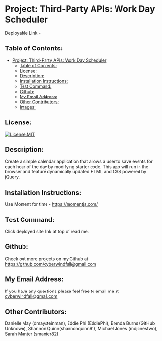 # Project: Third-Party APIs: Work Day Scheduler

  Deployable Link - 


## Table of Contents: 
- [Project: Third-Party APIs: Work Day Scheduler](#project-third-party-apis-work-day-scheduler)
  - [Table of Contents:](#table-of-contents)
  - [License:](#license)
  - [Description:](#description)
  - [Installation Instructions:](#installation-instructions)
  - [Test Command:](#test-command)
  - [Github:](#github)
  - [My Email Address:](#my-email-address)
  - [Other Contributors:](#other-contributors)
  - [Images:](#images)



## License:
[![License:MIT](https://img.shields.io/badge/License-MIT-yellow.svg)](https://opensource.org/licenses/MIT)

## Description:
Create a simple calendar application that allows a user to save events for each hour of the day by modifying starter code. This app will run in the browser and feature dynamically updated HTML and CSS powered by jQuery.


## Installation Instructions: 
Use Moment for time - https://momentjs.com/

## Test Command: 
Click deployed site link at top of read me.


## Github: 
Check out more projects on my Github at https://github.com/cyberwindfall@gmail.com

## My Email Address:
If you have any questions please feel free to email me at cyberwindfall@gmail.com



## Other Contributors:
Danielle May (dmaysteinman), Eddie Phi (EddiePhi), Brenda Burns (GitHub Unknown), Shannon Quinn(shannonquinn91), Michael Jones (mdjonestwo), Sarah Manter (smanter82)


